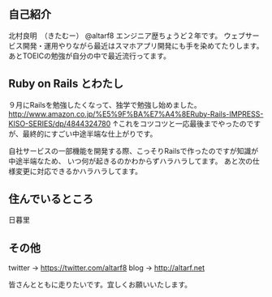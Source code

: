 ## 自己紹介
北村良明　（きたむー） @altarf8
エンジニア歴ちょうど２年です。
ウェブサービス開発・運用やりながら最近はスマホアプリ開発にも手を染めてたりします。
あとTOEICの勉強が自分の中で最近流行ってます。

## Ruby on Rails とわたし
９月にRailsを勉強したくなって、独学で勉強し始めました。
http://www.amazon.co.jp/%E5%9F%BA%E7%A4%8ERuby-Rails-IMPRESS-KISO-SERIES/dp/4844324780
↑これをコツコツと一応最後までやったのですが、最終的にすごい中途半端な仕上がりです。

自社サービスの一部機能を開発する際、こっそりRailsで作ったのですが知識が中途半端なため、
いつ何が起きるのかわからずハラハラしてます。
あと次の仕様変更に対応できるかハラハラしてます。

## 住んでいるところ
日暮里

## その他
twitter -> https://twitter.com/altarf8
blog -> http://altarf.net


皆さんとともに走りたいです。宜しくお願いいたします。
